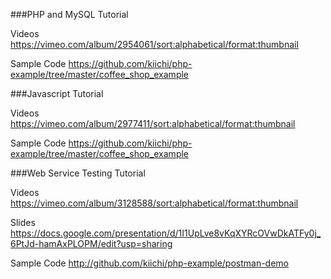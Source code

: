

###PHP and MySQL Tutorial

Videos https://vimeo.com/album/2954061/sort:alphabetical/format:thumbnail

Sample Code https://github.com/kiichi/php-example/tree/master/coffee_shop_example

###Javascript Tutorial

Videos https://vimeo.com/album/2977411/sort:alphabetical/format:thumbnail

Sample Code https://github.com/kiichi/php-example/tree/master/coffee_shop_example

###Web Service Testing Tutorial

Videos https://vimeo.com/album/3128588/sort:alphabetical/format:thumbnail

Slides https://docs.google.com/presentation/d/1I1UpLve8vKqXYRcOVwDkATFy0j_6PtJd-hamAxPLOPM/edit?usp=sharing

Sample Code http://github.com/kiichi/php-example/postman-demo
